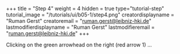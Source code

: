 +++
title = "Step 4"
weight = 4
hidden = true
type="tutorial-step"
tutorial_image = "/tutorials/ui/b05-1/step4.png"
creatordisplayname = "Ruman Gerst"
creatoremail = "ruman.gerst@leibniz-hki.de"
lastmodifierdisplayname = "Ruman Gerst"
lastmodifieremail = "ruman.gerst@leibniz-hki.de"
+++

Clicking on the green arrowhead on the right (red arrow 1) ...